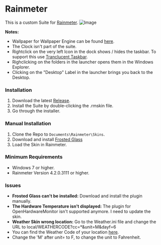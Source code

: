 # Rainmeter
This is a custom Suite for [Rainmeter](https://www.rainmeter.net).
![Image](https://preview.redd.it/vzt15sey4s821.png?width=960&crop=smart&auto=webp&s=1ece692ddc82fa3eaac02b354cd5da6626e9324d)

**Notes:**
* Wallpaper for Wallpaper Engine can be found [here](https://steamcommunity.com/sharedfiles/filedetails/?id=1427158512).
* The Clock isn't part of the suite.
* Rightclick on the very left Icon in the dock shows / hides the taskbar. To support this use [Tranclucent Taskbar](https://gist.github.com/arkenthera/7a807e04ee8f1d95425f710944667508).
* Righclicking on the folders in the launcher opens them in the Windows Explorer.
* Clicking on the "Desktop" Label in the launcher brings you back to the Desktop.

### Installation
1. Download the latest [Release](https://github.com/LucasOe/Rainmeter/releases).
2. Install the Suite by double-clicking the .rmskin file.
3. Go through the installer.

### Manual Installation
1. Clone the Repo to ```Documents\Rainmeter\Skins```.
2. Download and install [Frosted Glass](https://forum.rainmeter.net/viewtopic.php?t=23106)
3. Load the Skin in Rainmeter.

### Minimum Requirements
* Windows 7 or higher.
* Rainmeter Version 4.2.0.3111 or higher.

### Issues
* **Frosted Glass can't be installed:** Download and install the plugin manually.
* **The Hardware Temperature isn't displayed:** The plugin for OpenHardwareMonitor isn't supported anymore. I need to update the skin.
* **Weather Skin wrong location:** Go to the Weather.ini file and change the URL to local/WEATHERCODE?cc=*&unit=M&dayf=6
* You can find the Weather Code of your location [here](https://weather.codes/).
* Change the 'M' after *unit=* to F, to change the unit to Fahrenheit.
